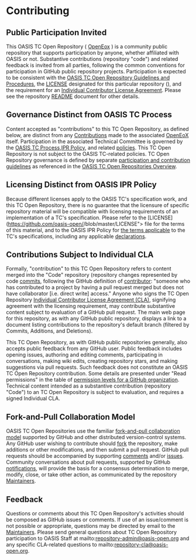 # Contributing</h1>


## Public Participation Invited

This OASIS TC Open Repository ( [OpenEox](https://github.com/oasis-open/openeox) ) is a community public repository that supports participation by anyone, whether affiliated with OASIS or not.  Substantive contributions (repository "code") and related feedback is invited from all parties, following the common conventions for participation in GitHub public repository projects.  Participation is expected to be consistent with the [OASIS TC Open Repository Guidelines and Procedures](https://www.oasis-open.org/policies-guidelines/open-repositories), the [LICENSE](https://www.oasis-open.org/sites/www.oasis-open.org/files/<license>) designated for this particular repository (<license name>), and the requirement for an [Individual Contributor License Agreement](https://www.oasis-open.org/resources/open-repositories/cla/individual-cla). Please see the repository [README](https://github.com/oasis-open/openeox/blob/master/README.md) document for other details.

## Governance Distinct from OASIS TC Process

Content accepted as "contributions" to this TC Open Repository, as defined below, are distinct from any [Contributions](https://www.oasis-open.org/policies-guidelines/ipr#contributions) made to the associated [OpenEoX](https://www.oasis-open.org/committees/OpenEoX/) itself. Participation in the associated Technical Committee is governed by the [OASIS TC Process](https://www.oasis-open.org/policies-guidelines/tc-process),[IPR Policy](https://www.oasis-open.org/policies-guidelines/ipr), and related [policies](https://www.oasis-open.org/policies-guidelines/). This TC Open Repository is not subject to the OASIS TC-related policies. TC Open Repository governance is defined by separate [participation and contribution guidelines](https://www.oasis-open.org/policies-guidelines/open-repositories) as referenced in the [OASIS TC Open Repositories Overview](https://www.oasis-open.org/resources/open-repositories/).

## Licensing Distinct from OASIS IPR Policy

Because different licenses apply to the OASIS TC's specification work, and this TC Open Repository, there is no guarantee that the licensure of specific repository material will be compatible with licensing requirements of an implementation of a TC's specification.  Please refer to the [LICENSE](https://github.com/oasis-open/<repo name>/blob/master/LICENSE"> file for the terms of this material, and to the OASIS IPR Policy for [the terms applicable](https://www.oasis-open.org/policies-guidelines/ipr#RF-on-Limited-Mode) to the TC's specifications, including any applicable [declarations](https://www.oasis-open.org/committees/<tc-name>/ipr.php).

## Contributions Subject to Individual CLA

Formally, "contribution" to this TC Open Repository refers to content merged into the "Code" repository (repository changes represented by code [commits](https://github.com/oasis-open/openeox/commits/master">commits), following the GitHub definition of [contributor](https://help.github.com/articles/github-glossary/#contributor): "someone who has contributed to a project by having a pull request merged but does not have collaborator [i.e. direct write] access." Anyone who signs the TC Open Repository [Individual Contributor License Agreement (CLA)](https://www.oasis-open.org/resources/open-repositories/cla/individual-cla), signifying agreement with the licensing requirement, may contribute substantive content subject to evaluation of a GitHub pull request.  The main web page for this repository, as with any GitHub public repository, displays a link to a document listing contributions to the repository's default branch (filtered by Commits, Additions, and Deletions).

This TC Open Repository, as with GitHub public repositories generally, also accepts public feedback from any GitHub user.  Public feedback includes opening issues, authoring and editing comments, participating in conversations, making wiki edits, creating repository stars, and making suggestions via pull requests.  Such feedback does not constitute an OASIS TC Open Repository contribution. Some details are presented under "Read permissions" in the table of [permission levels for a GitHub organization](https://help.github.com/articles/repository-permission-levels-for-an-organization/). Technical content intended as a substantive contribution (repository "Code") to an TC Open Repository is subject to evaluation, and requires a signed Individual CLA.

## Fork-and-Pull Collaboration Model

OASIS TC Open Repositories use the familiar [fork-and-pull collaboration model](https://help.github.com/articles/using-pull-requests/#fork--pull) supported by GitHub and other distributed version-control systems. Any GitHub user wishing to contribute should [fork](https://help.github.com/articles/github-glossary/#fork) the repository, make additions or other modifications, and then submit a pull request. GitHub pull requests should be accompanied by supporting [comments](https://help.github.com/articles/commenting-on-the-diff-of-a-pull-request/) and/or [issues](https://help.github.com/articles/about-issues/). Community conversations about pull requests, supported by GitHub [notifications](https://help.github.com/articles/about-notifications/), will provide the basis for a consensus determination to merge, modify, close, or take other action, as communicated by the repository [Maintainers](https://www.oasis-open.org/resources/open-repositories/maintainers-guide).

## Feedback

Questions or comments about this TC Open Repository's activities should be composed as GitHub issues or comments. If use of an issue/comment is not possible or appropriate, questions may be directed by email to the [Maintainers](https://github.com/oasis-open/openeox/blob/master/README.md#maintainers).  Please send general questions about TC Open Repository participation to OASIS Staff at mailto:repository-admin@oasis-open.org and any specific CLA-related questions to mailto:repository-cla@oasis-open.org.


